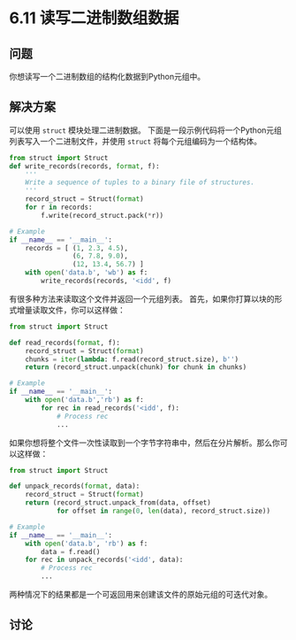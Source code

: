 # 6.11 读写二进制数组数据

## 问题

你想读写一个二进制数组的结构化数据到Python元组中。

## 解决方案

可以使用 `struct` 模块处理二进制数据。 下面是一段示例代码将一个Python元组列表写入一个二进制文件，并使用 `struct` 将每个元组编码为一个结构体。

```python
from struct import Struct
def write_records(records, format, f):
    '''
    Write a sequence of tuples to a binary file of structures.
    '''
    record_struct = Struct(format)
    for r in records:
        f.write(record_struct.pack(*r))

# Example
if __name__ == '__main__':
    records = [ (1, 2.3, 4.5),
                (6, 7.8, 9.0),
                (12, 13.4, 56.7) ]
    with open('data.b', 'wb') as f:
        write_records(records, '<idd', f)
```

有很多种方法来读取这个文件并返回一个元组列表。 首先，如果你打算以块的形式增量读取文件，你可以这样做：

```python
from struct import Struct

def read_records(format, f):
    record_struct = Struct(format)
    chunks = iter(lambda: f.read(record_struct.size), b'')
    return (record_struct.unpack(chunk) for chunk in chunks)

# Example
if __name__ == '__main__':
    with open('data.b','rb') as f:
        for rec in read_records('<idd', f):
            # Process rec
            ...
```

如果你想将整个文件一次性读取到一个字节字符串中，然后在分片解析。那么你可以这样做：

```python
from struct import Struct

def unpack_records(format, data):
    record_struct = Struct(format)
    return (record_struct.unpack_from(data, offset)
            for offset in range(0, len(data), record_struct.size))

# Example
if __name__ == '__main__':
    with open('data.b', 'rb') as f:
        data = f.read()
    for rec in unpack_records('<idd', data):
        # Process rec
        ...
```

两种情况下的结果都是一个可返回用来创建该文件的原始元组的可迭代对象。

## 讨论